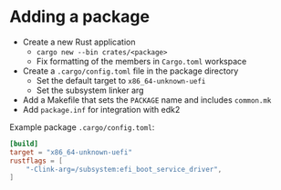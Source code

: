 # Adding a package

- Create a new Rust application
  - `cargo new --bin crates/<package>`
  - Fix formatting of the members in `Cargo.toml` workspace
- Create a `.cargo/config.toml` file in the package directory
  - Set the default target to `x86_64-unknown-uefi`
  - Set the subsystem linker arg
- Add a Makefile that sets the `PACKAGE` name and includes `common.mk`
- Add `package.inf` for integration with edk2

Example package `.cargo/config.toml`:

```toml
[build]
target = "x86_64-unknown-uefi"
rustflags = [
    "-Clink-arg=/subsystem:efi_boot_service_driver",
]
```
